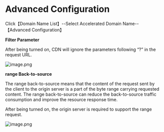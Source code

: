# **Advanced Configuration**

Click【Domain Name List】--Select Accelerated Domain Name--【Advanced Configuration】

**Filter Parameter**

After being turned on, CDN will ignore the parameters following “?” in the request URL.

![image.png](https://img1.jcloudcs.com/cms/5c01bc8b-7074-4b97-8a70-9bb5009a9df320180118163149.png)

**range Back-to-source**

The range back-to-source means that the content of the request sent by the client to the origin server is a part of the byte range carrying requested content. The range back-to-source can reduce the back-to-source traffic consumption and improve the resource response time.

After being turned on, the origin server is required to support the range request.

![image.png](https://img1.jcloudcs.com/cms/e3069686-236f-45c0-8868-8c199c46983720180118163407.png)
